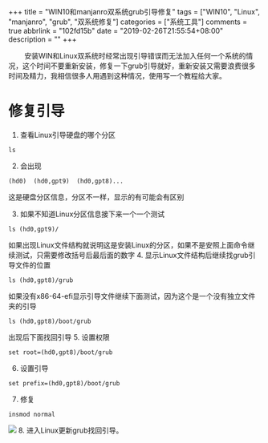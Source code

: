 +++
title = "WIN10和manjanro双系统grub引导修复"
tags = ["WIN10", "Linux", "manjanro", "grub", "双系统修复"]
categories = ["系统工具"]
comments = true
abbrlink = "102fd15b"
date = "2019-02-26T21:55:54+08:00"
description = ""
+++


&emsp;&emsp; 安装WIN和Linux双系统时经常出现引导错误而无法加入任何一个系统的情况，这个时间不要重新安装，修复一下grub引导就好，重新安装又需要浪费很多时间及精力，我相信很多人用遇到这种情况，使用写一个教程给大家。

# 修复引导
1. 查看Linux引导硬盘的哪个分区
```
ls
```
2. 会出现
```
(hd0)  (hd0,gpt9)  (hd0,gpt8)...
```
这是硬盘分区信息，分区不一样，显示的有可能会有区别

3. 如果不知道Linux分区信息接下来一个一个测试
```
ls (hd0,gpt9)/
```
如果出现Linux文件结构就说明这是安装Linux的分区，如果不是安照上面命令继续测试，只需要修改括号后最后面的数字
4. 显示Linux文件结构后继续找grub引导文件的位置
```
ls (hd0,gpt8)/grub
```
如果没有x86-64-efi显示引导文件继续下面测试，因为这个是一个没有独立文件夹的引导
```
ls (hd0,gpt8)/boot/grub
```
出现后下面找回引导
5. 设置权限
```
set root=(hd0,gpt8)/boot/grub
```
6. 设置引导
```
set prefix=(hd0,gpt8)/boot/grub
```
7. 修复
```
insmod normal
```
<!--more-->
![](https://i.bmp.ovh/imgs/2019/02/9dc692733b099550.jpg)
8. 进入Linux更新grub找回引导。


